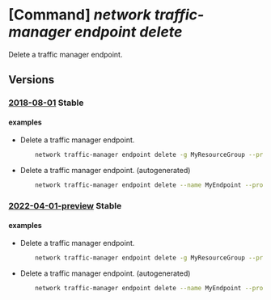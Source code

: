 # [Command] _network traffic-manager endpoint delete_

Delete a traffic manager endpoint.

## Versions

### [2018-08-01](/Resources/mgmt-plane/L3N1YnNjcmlwdGlvbnMve30vcmVzb3VyY2Vncm91cHMve30vcHJvdmlkZXJzL21pY3Jvc29mdC5uZXR3b3JrL3RyYWZmaWNtYW5hZ2VycHJvZmlsZXMve30ve30ve30=/2018-08-01.xml) **Stable**

<!-- mgmt-plane /subscriptions/{}/resourcegroups/{}/providers/microsoft.network/trafficmanagerprofiles/{}/{}/{} 2018-08-01 -->

#### examples

- Delete a traffic manager endpoint.
    ```bash
        network traffic-manager endpoint delete -g MyResourceGroup --profile-name MyTmProfile -n MyEndpoint --type azureEndpoints
    ```

- Delete a traffic manager endpoint. (autogenerated)
    ```bash
        network traffic-manager endpoint delete --name MyEndpoint --profile-name MyTmProfile --resource-group MyResourceGroup --subscription MySubscription --type azureEndpoints
    ```

### [2022-04-01-preview](/Resources/mgmt-plane/L3N1YnNjcmlwdGlvbnMve30vcmVzb3VyY2Vncm91cHMve30vcHJvdmlkZXJzL21pY3Jvc29mdC5uZXR3b3JrL3RyYWZmaWNtYW5hZ2VycHJvZmlsZXMve30ve30ve30=/2022-04-01-preview.xml) **Stable**

<!-- mgmt-plane /subscriptions/{}/resourcegroups/{}/providers/microsoft.network/trafficmanagerprofiles/{}/{}/{} 2022-04-01-preview -->

#### examples

- Delete a traffic manager endpoint.
    ```bash
        network traffic-manager endpoint delete -g MyResourceGroup --profile-name MyTmProfile -n MyEndpoint --type azureEndpoints
    ```

- Delete a traffic manager endpoint. (autogenerated)
    ```bash
        network traffic-manager endpoint delete --name MyEndpoint --profile-name MyTmProfile --resource-group MyResourceGroup --subscription MySubscription --type azureEndpoints
    ```
